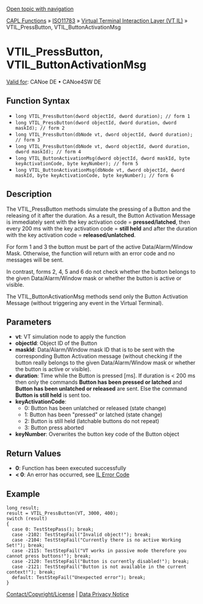 [Open topic with navigation](../../../../../../CANoeDEFamily.htm#Topics/CAPLFunctions/ISO11783/ISOInteractionLayerVT/Functions/CAPLfunctionIso11783VTILPressButton.md)

[CAPL Functions](../../../CAPLfunctions.md) » [ISO11783](../../CAPLfunctionsISO11783Overview.md) » [Virtual Terminal Interaction Layer (VT IL)](../CAPLfunctionsISOILVTOverview.md) » VTIL_PressButton, VTIL_ButtonActivationMsg

# VTIL_PressButton, VTIL_ButtonActivationMsg

[Valid for](../../../../Shared/FeatureAvailability.md):  CANoe DE • CANoe4SW DE

## Function Syntax

- `long VTIL_PressButton(dword objectId, dword duration); // form 1`
- `long VTIL_PressButton(dword objectId, dword duration, dword maskId); // form 2`
- `long VTIL_PressButton(dbNode vt, dword objectId, dword duration); // form 3`
- `long VTIL_PressButton(dbNode vt, dword objectId, dword duration, dword maskId); // form 4`
- `long VTIL_ButtonActivationMsg(dword objectId, dword maskId, byte keyActivationCode, byte keyNumber); // form 5`
- `long VTIL_ButtonActivationMsg(dbNode vt, dword objectId, dword maskId, byte keyActivationCode, byte keyNumber); // form 6`

## Description

The VTIL_PressButton methods simulate the pressing of a Button and the releasing of it after the duration. As a result, the Button Activation Message is immediately sent with the key activation code = **pressed/latched**, then every 200 ms with the key activation code = **still held** and after the duration with the key activation code = **released/unlatched**.

For form 1 and 3 the button must be part of the active Data/Alarm/Window Mask. Otherwise, the function will return with an error code and no messages will be sent.

In contrast, forms 2, 4, 5 and 6 do not check whether the button belongs to the given Data/Alarm/Window mask or whether the button is active or visible.

The VTIL_ButtonActivationMsg methods send only the Button Activation Message (without triggering any event in the Virtual Terminal).

## Parameters

- **vt**: VT simulation node to apply the function
- **objectId**: Object ID of the Button
- **maskId**: Data/Alarm/Window mask ID that is to be sent with the corresponding Button Activation message (without checking if the button really belongs to the given Data/Alarm/Window mask or whether the button is active or visible).
- **duration**: Time while the Button is pressed [ms]. If duration is < 200 ms then only the commands **Button has been pressed or latched** and **Button has been unlatched or released** are sent. Else the command **Button is still held** is sent too.
- **keyActivationCode**:
  - 0: Button has been unlatched or released (state change)
  - 1: Button has been "pressed" or latched (state change)
  - 2: Button is still held (latchable buttons do not repeat)
  - 3: Button press aborted
- **keyNumber**: Overwrites the button key code of the Button object

## Return Values

- **0**: Function has been executed successfully
- **< 0**: An error has occurred, see [IL Error Code](../../../CAPLfunctionsISOj1939ErrorCodes.md)

## Example

```plaintext
long result;
result = VTIL_PressButton(VT, 3000, 400);
switch (result)
{
  case 0: TestStepPass(); break;
  case -2102: TestStepFail("Invalid object!"); break;
  case -2104: TestStepFail("Currently there is no active Working Set!"); break;
  case -2115: TestStepFail("VT works in passive mode therefore you cannot press buttons!"); break;
  case -2120: TestStepFail("Button is currently disabled!"); break;
  case -2121: TestStepFail("Button is not available in the current context!"); break;
  default: TestStepFail("Unexpected error"); break;
}
```

[Contact/Copyright/License](../../../../Shared/ContactCopyrightLicense.md) | [Data Privacy Notice](https://www.vector.com/int/en/company/get-info/privacy-policy/)
